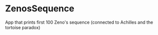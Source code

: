 # ZenosSequence
App that prints first 100 Zeno's sequence (connected to Achilles and the tortoise paradox)
